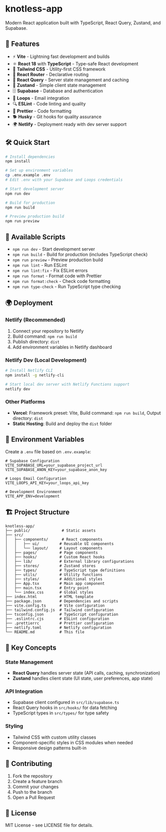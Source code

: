 # knotless-app

Modern React application built with TypeScript, React Query, Zustand, and Supabase.

## 🚀 Features

- ⚡ **Vite** - Lightning fast development and builds
- ⚛️ **React 18** with **TypeScript** - Type-safe React development
- 🎨 **Tailwind CSS** - Utility-first CSS framework
- 🧭 **React Router** - Declarative routing
- 🔄 **React Query** - Server state management and caching
- 🐻 **Zustand** - Simple client state management
- 🗄️ **Supabase** - Database and authentication
- 📧 **Loops** - Email integration
- 🔍 **ESLint** - Code linting and quality
- 💅 **Prettier** - Code formatting
- 🐕 **Husky** - Git hooks for quality assurance
- 🌍 **Netlify** - Deployment ready with dev server support

## 🛠️ Quick Start

```bash
# Install dependencies
npm install

# Set up environment variables
cp .env.example .env
# Edit .env with your Supabase and Loops credentials

# Start development server
npm run dev

# Build for production
npm run build

# Preview production build
npm run preview
```

## 🔧 Available Scripts

- `npm run dev` - Start development server
- `npm run build` - Build for production (includes TypeScript check)
- `npm run preview` - Preview production build
- `npm run lint` - Run ESLint
- `npm run lint:fix` - Fix ESLint errors
- `npm run format` - Format code with Prettier
- `npm run format:check` - Check code formatting
- `npm run type-check` - Run TypeScript type checking

## 🌍 Deployment

### Netlify (Recommended)
1. Connect your repository to Netlify
2. Build command: `npm run build`
3. Publish directory: `dist`
4. Add environment variables in Netlify dashboard

### Netlify Dev (Local Development)
```bash
# Install Netlify CLI
npm install -g netlify-cli

# Start local dev server with Netlify Functions support
netlify dev
```

### Other Platforms
- **Vercel**: Framework preset: Vite, Build command: `npm run build`, Output directory: `dist`
- **Static Hosting**: Build and deploy the `dist` folder

## 🔐 Environment Variables

Create a `.env` file based on `.env.example`:

```env
# Supabase Configuration
VITE_SUPABASE_URL=your_supabase_project_url
VITE_SUPABASE_ANON_KEY=your_supabase_anon_key

# Loops Email Configuration  
VITE_LOOPS_API_KEY=your_loops_api_key

# Development Environment
VITE_APP_ENV=development
```

## 🏗️ Project Structure

```
knotless-app/
├── public/              # Static assets
├── src/
│   ├── components/      # React components
│   │   ├── ui/         # Reusable UI components
│   │   └── layout/     # Layout components
│   ├── pages/          # Page components
│   ├── hooks/          # Custom React hooks
│   ├── lib/            # External library configurations
│   ├── stores/         # Zustand stores
│   ├── types/          # TypeScript type definitions
│   ├── utils/          # Utility functions
│   ├── styles/         # Additional styles
│   ├── App.tsx         # Main app component
│   ├── main.tsx        # Entry point
│   └── index.css       # Global styles
├── index.html          # HTML template
├── package.json        # Dependencies and scripts
├── vite.config.ts      # Vite configuration
├── tailwind.config.js  # Tailwind configuration
├── tsconfig.json       # TypeScript configuration
├── .eslintrc.cjs       # ESLint configuration
├── .prettierrc         # Prettier configuration
├── netlify.toml        # Netlify configuration
└── README.md           # This file
```

## 🎯 Key Concepts

### State Management
- **React Query** handles server state (API calls, caching, synchronization)
- **Zustand** handles client state (UI state, user preferences, app state)

### API Integration
- Supabase client configured in `src/lib/supabase.ts`
- React Query hooks in `src/hooks/` for data fetching
- TypeScript types in `src/types/` for type safety

### Styling
- Tailwind CSS with custom utility classes
- Component-specific styles in CSS modules when needed
- Responsive design patterns built-in

## 🤝 Contributing

1. Fork the repository
2. Create a feature branch
3. Commit your changes
4. Push to the branch
5. Open a Pull Request

## 📄 License

MIT License - see LICENSE file for details.
